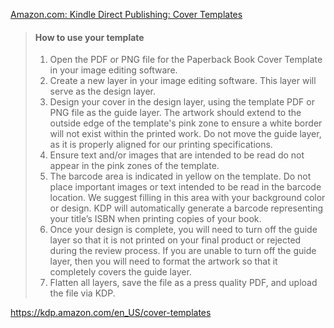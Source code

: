 [Amazon.com: Kindle Direct Publishing: Cover Templates](https://kdp.amazon.com/en_US/cover-templates)

> #### How to use your template
> 
> 1.  Open the PDF or PNG file for the Paperback Book Cover Template in your image editing software.
> 2.  Create a new layer in your image editing software. This layer will serve as the design layer.
> 3.  Design your cover in the design layer, using the template PDF or PNG file as the guide layer. The artwork should extend to the outside edge of the template's pink zone to ensure a white border will not exist within the printed work. Do not move the guide layer, as it is properly aligned for our printing specifications.
> 4.  Ensure text and/or images that are intended to be read do not appear in the pink zones of the template.
> 5.  The barcode area is indicated in yellow on the template. Do not place important images or text intended to be read in the barcode location. We suggest filling in this area with your background color or design. KDP will automatically generate a barcode representing your title’s ISBN when printing copies of your book.
> 6.  Once your design is complete, you will need to turn off the guide layer so that it is not printed on your final product or rejected during the review process. If you are unable to turn off the guide layer, then you will need to format the artwork so that it completely covers the guide layer.
> 7.  Flatten all layers, save the file as a press quality PDF, and upload the file via KDP.


https://kdp.amazon.com/en_US/cover-templates


